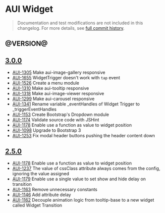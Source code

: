 # AUI Widget

> Documentation and test modifications are not included in this changelog. For more details, see [full commit history](https://github.com/liferay/alloy-ui/commits/master/src/aui-widget).

## @VERSION@

## [3.0.0](https://github.com/liferay/alloy-ui/releases/tag/3.0.0)

* [AUI-1305](https://issues.liferay.com/browse/AUI-1305) Make aui-image-gallery responsive
* [AUI-1655](https://issues.liferay.com/browse/AUI-1655) WidgetTrigger doesn't work with `tap` event
* [AUI-1526](https://issues.liferay.com/browse/AUI-1526) Create a menu module
* [AUI-1310](https://issues.liferay.com/browse/AUI-1310) Make aui-tooltip responsive
* [AUI-1318](https://issues.liferay.com/browse/AUI-1318) Make aui-image-viewer responsive
* [AUI-1299](https://issues.liferay.com/browse/AUI-1299) Make aui-carousel responsive
* [AUI-1341](https://issues.liferay.com/browse/AUI-1341) Rename variable _eventHandles of Widget Trigger to _triggerEventHandles
* [AUI-1153](https://issues.liferay.com/browse/AUI-1153) Create Bootstrap's Dropdown module
* [AUI-1174](https://issues.liferay.com/browse/AUI-1174) Validate source code with JSHint
* [AUI-1178](https://issues.liferay.com/browse/AUI-1178) Enable use a function as value to widget position
* [AUI-1098](https://issues.liferay.com/browse/AUI-1098) Upgrade to Bootstrap 3
* [AUI-1253](https://issues.liferay.com/browse/AUI-1253) Fix modal header buttons pushing the header content down

## [2.5.0](https://github.com/liferay/alloy-ui/releases/tag/2.5.0)

* [AUI-1178](https://issues.liferay.com/browse/AUI-1178) Enable use a function as value to widget position
* [AUI-1237](https://issues.liferay.com/browse/AUI-1237) The value of cssClass attribute always comes from the config, ignoring the value assigned
* [AUI-1179](https://issues.liferay.com/browse/AUI-1179) Enable use a single value to set show and hide delay on transition
* [AUI-1163](https://issues.liferay.com/browse/AUI-1163) Remove unnecessary constants
* [AUI-1146](https://issues.liferay.com/browse/AUI-1146) Add attribute delay
* [AUI-1162](https://issues.liferay.com/browse/AUI-1162) Decouple animation logic from tooltip-base to a new widget called Widget Transition